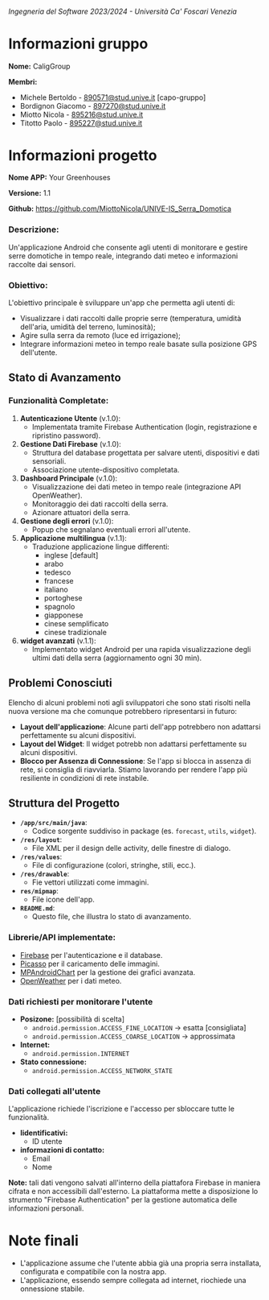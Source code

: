 ###### Ingegneria del Software 2023/2024 - Università Ca' Foscari Venezia

# Informazioni gruppo
**Nome:** CaligGroup

**Membri:**      
- Michele Bertoldo - 890571@stud.unive.it   [capo-gruppo]
- Bordignon Giacomo - 897270@stud.unive.it
- Miotto Nicola - 895216@stud.unive.it
- Titotto Paolo - 895227@stud.unive.it

# Informazioni progetto
**Nome APP:** Your Greenhouses

**Versione:** 1.1

**Github:** https://github.com/MiottoNicola/UNIVE-IS_Serra_Domotica

### Descrizione:
Un'applicazione Android che consente agli utenti di monitorare e gestire serre domotiche in tempo reale, integrando dati meteo e informazioni raccolte dai sensori.

### Obiettivo:
L'obiettivo principale è sviluppare un'app che permetta agli utenti di:
  - Visualizzare i dati raccolti dalle proprie serre (temperatura, umidità dell'aria, umidità del terreno, luminosità);
  - Agire sulla serra da remoto (luce ed irrigazione);
  - Integrare informazioni meteo in tempo reale basate sulla posizione GPS dell'utente.

## Stato di Avanzamento
### Funzionalità Completate:
1. **Autenticazione Utente** (v.1.0):
   - Implementata tramite Firebase Authentication (login, registrazione e ripristino password).
2. **Gestione Dati Firebase** (v.1.0):
   - Struttura del database progettata per salvare utenti, dispositivi e dati sensoriali.
   - Associazione utente-dispositivo completata.
3. **Dashboard Principale** (v.1.0):
   - Visualizzazione dei dati meteo in tempo reale (integrazione API OpenWeather).
   - Monitoraggio dei dati raccolti della serra.
   - Azionare attuatori della serra.
4. **Gestione degli errori** (v.1.0):
   - Popup che segnalano eventuali errori all'utente.
5. **Applicazione multilingua** (v.1.1):
    - Traduzione applicazione lingue differenti: 
      * inglese [default]
      * arabo
      * tedesco
      * francese
      * italiano
      * portoghese
      * spagnolo
      * giapponese
      * cinese semplificato
      * cinese tradizionale
6. **widget avanzati** (v.1.1):
      - Implementato widget Android per una rapida visualizzazione degli ultimi dati della serra (aggiornamento ogni 30 min).

## Problemi Conosciuti
Elencho di alcuni problemi noti agli sviluppatori che sono stati risolti nella nuova versione ma che comunque potrebbero ripresentarsi in futuro:
  - **Layout dell'applicazione**: Alcune parti dell'app potrebbero non adattarsi perfettamente su alcuni dispositivi.
  - **Layout del Widget**: Il widget potrebb non adattarsi perfettamente su alcuni dispositivi. 
  - **Blocco per Assenza di Connessione**: Se l'app si blocca in assenza di rete, si consiglia di riavviarla. Stiamo lavorando per rendere l'app più resiliente in condizioni di rete instabile.

## Struttura del Progetto
- **`/app/src/main/java`**:
  - Codice sorgente suddiviso in package (es. `forecast`, `utils`, `widget`).
- **`/res/layout`**:
  - File XML per il design delle activity, delle finestre di dialogo.
- **`/res/values`**:
  - File di configurazione (colori, stringhe, stili, ecc.).
- **`/res/drawable`**:
    - Fie vettori utilizzati come immagini.
- **`res/mipmap`**:
    - File icone dell'app.
- **`README.md`**:
  - Questo file, che illustra lo stato di avanzamento.

### Librerie/API implementate:
- [Firebase](https://firebase.google.com/) per l'autenticazione e il database.
- [Picasso](https://square.github.io/picasso/) per il caricamento delle immagini.
- [MPAndroidChart](https://github.com/PhilJay/MPAndroidChart) per la gestione dei grafici avanzata.
- [OpenWeather](https://openweathermap.org/) per i dati meteo.

### Dati richiesti per monitorare l'utente
* **Posizone:** [possibilità di scelta]
  * `android.permission.ACCESS_FINE_LOCATION` -> esatta [consigliata]
  * `android.permission.ACCESS_COARSE_LOCATION` -> approssimata
* **Internet:**
  * `android.permission.INTERNET`
* **Stato connessione:**
  * `android.permission.ACCESS_NETWORK_STATE`

### Dati collegati all'utente
L'applicazione richiede l'iscrizione e l'accesso per sbloccare tutte le funzionalità. 
* **Iidentificativi:**
  * ID utente
* **informazioni di contatto:**
  * Email
  * Nome

**Note:** tali dati vengono salvati all'interno della piattafora Firebase in maniera cifrata e non accessibili dall'esterno. La piattaforma mette a disposizione lo strumento "Firebase Authentication" per la gestione automatica delle informazioni personali.

# Note finali
- L'applicazione assume che l'utente abbia già una propria serra installata, configurata e compatibile con la nostra app.
- L'applicazione, essendo sempre collegata ad internet, riochiede una onnessione stabile.